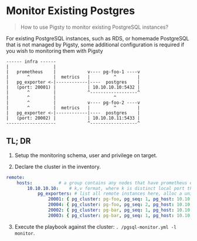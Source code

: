 # Monitor Existing Postgres

> How to use Pigsty to monitor existing PostgreSQL instances?

For existing PostgreSQL instances, such as RDS, or homemade PostgreSQL that is not managed by Pigsty,
 some additional configuration is required if you wish to monitoring them with Pigsty


```
------ infra ------
|                 |
|   prometheus    |            v---- pg-foo-1 ----v
|       ^         |  metrics   |         ^        |
|   pg_exporter <-|------------|----  postgres    |
|   (port: 20001) |            | 10.10.10.10:5432 |
|       ^         |            ^------------------^
|       ^         |                      ^
|       ^         |            v---- pg-foo-2 ----v
|       ^         |  metrics   |         ^        |
|   pg_exporter <-|------------|----  postgres    |
|   (port: 20002) |            | 10.10.10.11:5433 |
-------------------            ^------------------^
```


## TL; DR

1. Setup the monitoring schema, user and privilege on target.

2. Declare the cluster in the inventory.

```yaml
remote:
    hosts:          # a group contains any nodes that have prometheus enabled (infra nodes)
        10.10.10.10:    # k,v format, where k is distinct local port that is not used,
            pg_exporters: # list all remote instances here, alloc a unique unused local port as k
                20001: { pg_cluster: pg-foo, pg_seq: 1, pg_host: 10.10.10.10 }
                20004: { pg_cluster: pg-foo, pg_seq: 2, pg_host: 10.10.10.11 }
                20002: { pg_cluster: pg-bar, pg_seq: 1, pg_host: 10.10.10.12 }
                20003: { pg_cluster: pg-bar, pg_seq: 1, pg_host: 10.10.10.13 }
```

3. Execute the playbook against the cluster: `. /pgsql-monitor.yml -l monitor`.


